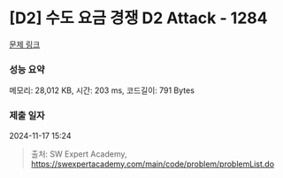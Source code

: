 # [D2] 수도 요금 경쟁 D2 Attack - 1284 

[문제 링크](https://swexpertacademy.com/main/code/problem/problemDetail.do?contestProbId=AV189xUaI8UCFAZN) 

### 성능 요약

메모리: 28,012 KB, 시간: 203 ms, 코드길이: 791 Bytes

### 제출 일자

2024-11-17 15:24



> 출처: SW Expert Academy, https://swexpertacademy.com/main/code/problem/problemList.do